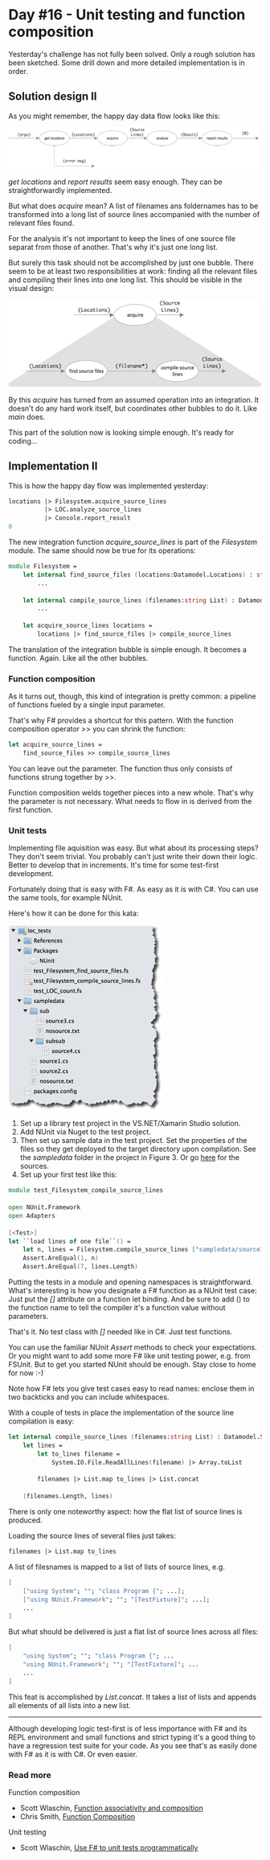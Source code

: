 # Day #16 - Unit testing and function composition
Yesterday's challenge has not fully been solved. Only a rough solution has been sketched. Some drill down and more detailed implementation is in order.

## Solution design II
As you might remember, the happy day data flow looks like this:

![Figure 1](images/fig1.jpeg)

_get locations_ and _report results_ seem easy enough. They can be straightforwardly implemented.

But what does _acquire_ mean? A list of filenames ans foldernames has to be transformed into a long list of source lines accompanied with the number of relevant files found.

For the analysis it's not important to keep the lines of one source file separat from those of another. That's why it's just one long list.

But surely this task should not be accomplished by just one bubble. There seem to be at least two responsibilities at work: finding all the relevant files and compiling their lines into one long list. This should be visible in the visual design:

![Figure 2](images/fig2.jpeg)

By this _acquire_ has turned from an assumed operation into an integration. It doesn't do any hard work itself, but coordinates other bubbles to do it. Like _main_ does.

This part of the solution now is looking simple enough. It's ready for coding...

## Implementation II
This is how the happy day flow was implemented yesterday:

```fsharp
locations |> Filesystem.acquire_source_lines
          |> LOC.analyze_source_lines
          |> Console.report_result
0
```

The new integration function _acquire_source_lines_ is part of the _Filesystem_ module. The same should now be true for its operations:

```fsharp
module Filesystem =
    let internal find_source_files (locations:Datamodel.Locations) : string list =
        ...

    let internal compile_source_lines (filenames:string List) : Datamodel.SourceLines =
        ...

    let acquire_source_lines locations =
        locations |> find_source_files |> compile_source_lines
```

The translation of the integration bubble is simple enough. It becomes a function. Again. Like all the other bubbles.

### Function composition
As it turns out, though, this kind of integration is pretty common: a pipeline of functions fueled by a single input parameter.

That's why F# provides a shortcut for this pattern. With the function composition operator >> you can shrink the function:

```fsharp
let acquire_source_lines =
    find_source_files >> compile_source_lines
```

You can leave out the parameter. The function thus only consists of functions strung together by >>.

Function composition welds together pieces into a new whole. That's why the parameter is not necessary. What needs to flow in is derived from the first function.

### Unit tests
Implementing file aquisition was easy. But what about its processing steps? They don't seem trivial. You probably can't just write their down their logic. Better to develop that in increments. It's time for some test-first development.

Fortunately doing that is easy with F#. As easy as it is with C#. You can use the same tools, for example NUnit.

Here's how it can be done for this kata:

![Figure 3](images/fig3.jpeg)

1. Set up a library test project in the VS.NET/Xamarin Studio solution.
2. Add NUnit via Nuget to the test project.
3. Then set up sample data in the test project. Set the properties of the files so they get deployed to the target directory upon compilation. See the _sampledata_ folder in the project in Figure 3. Or go [here](../../week03/day15/src/loc/loc_tests) for the sources.
4. Set up your first test like this:

```fsharp
module test_Filesystem_compile_source_lines

open NUnit.Framework
open Adapters

[<Test>]
let ``load lines of one file``() =
    let n, lines = Filesystem.compile_source_lines ["sampledata/source1.cs"]
    Assert.AreEqual(1, n)
    Assert.AreEqual(7, lines.Length)
```

Putting the tests in a module and opening namespaces is straightforward. What's interesting is how you designate a F# function as a NUnit test case: Just put the _[<Test>]_ attribute on a function let binding. And be sure to add () to the function name to tell the compiler it's a function value without parameters.

That's it. No test class with _[<TestFixture>]_ needed like in C#. Just test functions.

You can use the familiar NUnit _Assert_ methods to check your expectations. Or you might want to add some more F# like unit testing power, e.g. from FSUnit. But to get you started NUnit should be enough. Stay close to home for now :-)

Note how F# lets you give test cases easy to read names: enclose them in two backticks and you can include whitespaces.

With a couple of tests in place the implementation of the source line compilation is easy:

```fsharp
let internal compile_source_lines (filenames:string List) : Datamodel.SourceLines =
    let lines = 
        let to_lines filename =
            System.IO.File.ReadAllLines(filename) |> Array.toList

        filenames |> List.map to_lines |> List.concat

    (filenames.Length, lines)
```

There is only one noteworthy aspect: how the flat list of source lines is produced.

Loading the source lines of several files just takes:

```fsharp
filenames |> List.map to_lines
```

A list of filesnames is mapped to a list of lists of source lines, e.g.

```fsharp
[
	["using System"; ""; "class Program {"; ...];
	["using NUnit.Framework"; ""; "[TestFixture]"; ...];
	...
]
```

But what should be delivered is just a flat list of source lines across all files:

```fsharp
[
	"using System"; ""; "class Program {"; ...
	"using NUnit.Framework"; ""; "[TestFixture]"; ...
	...
]
```

This feat is accomplished by _List.concat_. It takes a list of lists and appends all elements of all lists into a new list.

***

Although developing logic test-first is of less importance with F# and its REPL environment and small functions and strict typing it's a good thing to have a regression test suite for your code. As you see that's as easily done with F# as it is with C#. Or even easier.

### Read more
Function composition

* Scott Wlaschin, [Function associativity and composition](http://fsharpforfunandprofit.com/posts/function-composition/)
* Chris Smith, [Function Composition](http://blogs.msdn.com/b/chrsmith/archive/2008/06/14/function-composition.aspx)

Unit testing

* Scott Wlaschin, [Use F# to unit tests programmatically](http://fsharpforfunandprofit.com/posts/low-risk-ways-to-use-fsharp-at-work-3/#test-runner)
